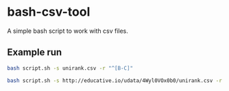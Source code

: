 # bash-csv-tool

A simple bash script to work with csv files.

## Example run

```sh
bash script.sh -s unirank.csv -r "^[B-C]"
```

```sh
bash script.sh -s http://educative.io/udata/4Wyl0VOx0b0/unirank.csv -r "^[B-C]"
```
